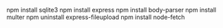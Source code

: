 npm install sqlite3
npm install express
npm install body-parser
npm install multer
npm uninstall express-fileupload
npm install node-fetch